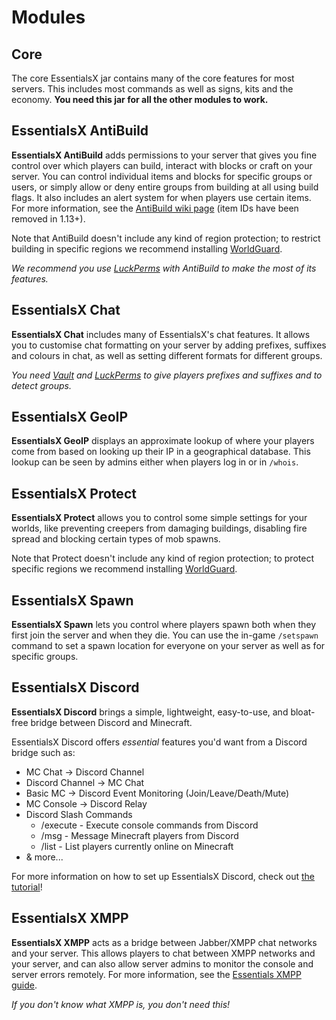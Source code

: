 # Modules

## Core

The core EssentialsX jar contains many of the core features for most servers. This includes most commands as well as signs, kits and the economy. **You need this jar for all the other modules to work.**

## EssentialsX AntiBuild

**EssentialsX AntiBuild** adds permissions to your server that gives you fine control over which players can build, interact with blocks or craft on your server. You can control individual items and blocks for specific groups or users, or simply allow or deny entire groups from building at all using build flags. It also includes an alert system for when players use certain items. For more information, see the [AntiBuild wiki page](http://wiki.mc-ess.net/wiki/AntiBuild) (item IDs have been removed in 1.13+).

Note that AntiBuild doesn't include any kind of region protection; to restrict building in specific regions we recommend installing [WorldGuard](https://dev.bukkit.org/projects/worldguard).

*We recommend you use [LuckPerms](https://luckperms.net/download) with AntiBuild to make the most of its features.*

## EssentialsX Chat

**EssentialsX Chat** includes many of EssentialsX's chat features. It allows you to customise chat formatting on your server by adding prefixes, suffixes and colours in chat, as well as setting different formats for different groups.

*You need [Vault](https://www.spigotmc.org/resources/34315/) and [LuckPerms](https://luckperms.net/download) to give players prefixes and suffixes and to detect groups.*

## EssentialsX GeoIP

**EssentialsX GeoIP** displays an approximate lookup of where your players come from based on looking up their IP in a geographical database. This lookup can be seen by admins either when players log in or in `/whois`.

## EssentialsX Protect

**EssentialsX Protect** allows you to control some simple settings for your worlds, like preventing creepers from damaging buildings, disabling fire spread and blocking certain types of mob spawns.

Note that Protect doesn't include any kind of region protection; to protect specific regions we recommend installing [WorldGuard](https://dev.bukkit.org/projects/worldguard).

## EssentialsX Spawn

**EssentialsX Spawn** lets you control where players spawn both when they first join the server and when they die. You can use the in-game `/setspawn` command to set a spawn location for everyone on your server as well as for specific groups.

## EssentialsX Discord

**EssentialsX Discord** brings a simple, lightweight, easy-to-use, and bloat-free
bridge between Discord and Minecraft.

EssentialsX Discord offers *essential* features you'd want from a Discord bridge such as:
* MC Chat -> Discord Channel
* Discord Channel -> MC Chat
* Basic MC -> Discord Event Monitoring (Join/Leave/Death/Mute)
* MC Console -> Discord Relay
* Discord Slash Commands
    * /execute - Execute console commands from Discord
    * /msg - Message Minecraft players from Discord
    * /list - List players currently online on Minecraft
* & more...

For more information on how to set up EssentialsX Discord, check out [the tutorial](/wiki/Discord-Tutorial.html)!

## EssentialsX XMPP

**EssentialsX XMPP** acts as a bridge between Jabber/XMPP chat networks and your server. This allows players to chat between XMPP networks and your server, and can also allow server admins to monitor the console and server errors remotely. For more information, see the [Essentials XMPP guide](https://wiki.mc-ess.net/wiki/XMPP).

*If you don't know what XMPP is, you don't need this!*

<!--
**EssentialsX Link** (coming soon) acts as a bridge between chat services such as Discord and your Minecraft server. This allows players to chat between Discord and your server, as well as letting players link their Discord and Minecraft accounts for special ranks.

(also hi thanks for looking at the raw page o/)

**EssentialsX Potato** integrates your Minecraft server with the well-known culinary open source project [Potato](https://github.com/drtshock/Potato). This ensures you always have the finest high-quality potatos ready to go!
-->
